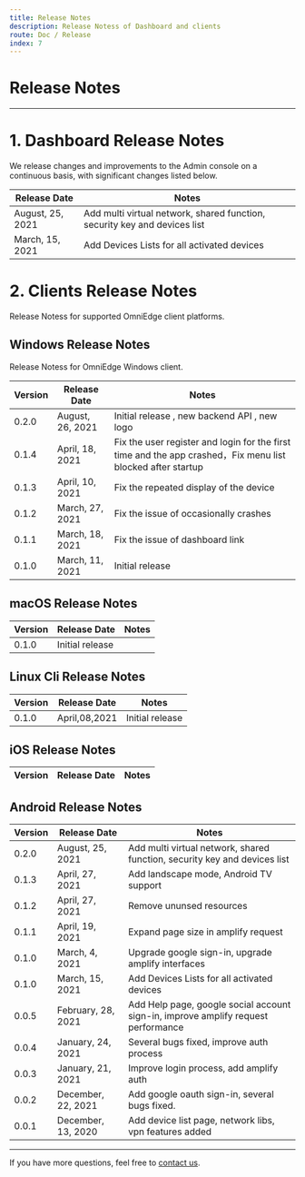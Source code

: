 ```yaml
---
title: Release Notes
description: Release Notess of Dashboard and clients
route: Doc / Release
index: 7
---
```


# Release Notes

----

# 1. Dashboard Release Notes

We release changes and improvements to the Admin console on a continuous basis, with significant changes listed below.


|Release Date|Notes|
|--|--|
|August, 25, 2021|Add multi virtual network, shared function, security key and devices list|
|March, 15, 2021|Add Devices Lists for all activated devices|

# 2. Clients Release Notes

Release Notess for supported OmniEdge client platforms.

## Windows Release Notes

Release Notess for OmniEdge Windows client.

|Version|Release Date|Notes|
|--|--|--|
|0.2.0|August, 26, 2021|Initial release , new backend API , new logo|
|0.1.4|April, 18, 2021|Fix the user register and login for the first time and the app crashed，Fix menu list blocked after startup|
|0.1.3|April, 10, 2021|Fix the repeated display of the device|
|0.1.2|March, 27, 2021|Fix the issue of occasionally crashes|
|0.1.1|March, 18, 2021|Fix the issue of dashboard link|
|0.1.0|March, 11, 2021|Initial release|

## macOS Release Notes

|Version|Release Date|Notes|
|--|--|--|
|0.1.0|Initial release|

## Linux Cli Release Notes

|Version|Release Date|Notes|
|--|--|--|
|0.1.0|April,08,2021|Initial release|

## iOS Release Notes

|Version|Release Date|Notes|
|--|--|--|


## Android Release Notes

|Version|Release Date|Notes|
|--|--|--|
|0.2.0|August, 25, 2021|Add multi virtual network, shared function, security key and devices list|
|0.1.3|April, 27, 2021|Add landscape mode, Android TV support|
|0.1.2|April, 27, 2021|Remove ununsed resources|
|0.1.1|April, 19, 2021|Expand page size in amplify request|
|0.1.0|March, 4, 2021|Upgrade google sign-in, upgrade amplify interfaces|
|0.1.0|March, 15, 2021|Add Devices Lists for all activated devices|
|0.0.5|February, 28, 2021|Add Help page, google social account sign-in, improve amplify request performance|
|0.0.4|January, 24, 2021|Several bugs fixed, improve auth process|
|0.0.3|January, 21, 2021|Improve login process, add amplify auth|
|0.0.2|December, 22, 2021|Add google oauth sign-in, several bugs fixed.|
|0.0.1|December, 13, 2020|Add device list page, network libs, vpn features added|

-----

If you have more questions, feel free to [contact us](mailto:support@omniedge.io).